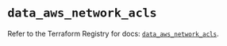 # `data_aws_network_acls`

Refer to the Terraform Registry for docs: [`data_aws_network_acls`](https://registry.terraform.io/providers/hashicorp/aws/5.100.0/docs/data-sources/network_acls).
